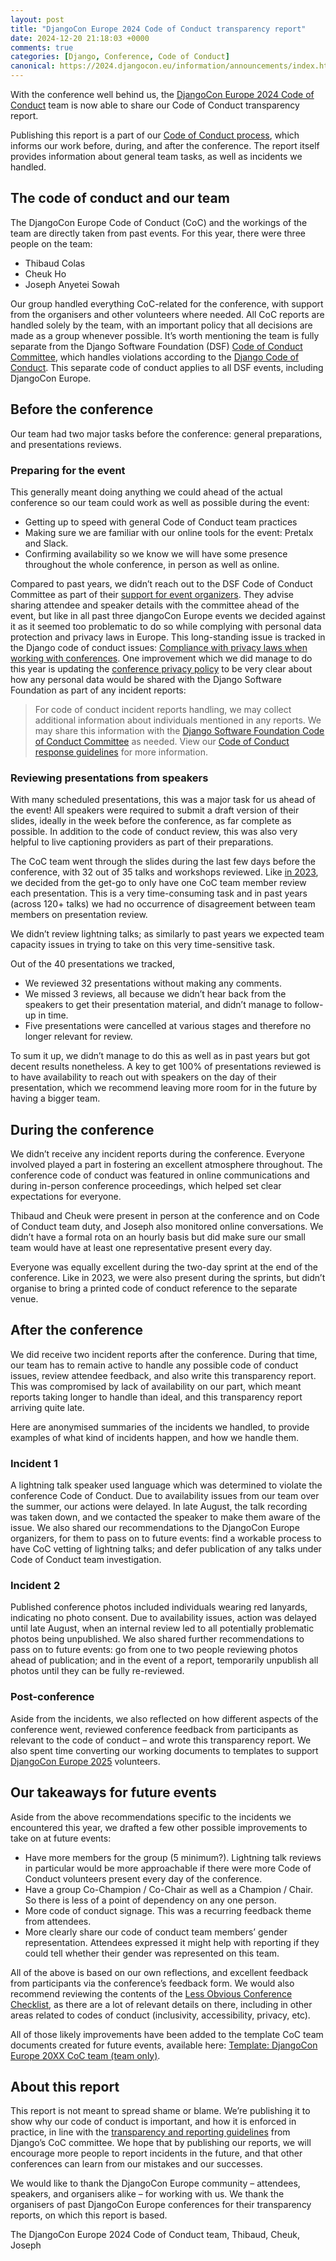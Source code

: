 ```yaml
---
layout: post
title: "DjangoCon Europe 2024 Code of Conduct transparency report"
date: 2024-12-20 21:18:03 +0000
comments: true
categories: [Django, Conference, Code of Conduct]
canonical: https://2024.djangocon.eu/information/announcements/index.html
---
```


With the conference well behind us, the [DjangoCon Europe 2024 Code of Conduct](/conduct/code_of_conduct/) team is now able to share our Code of Conduct transparency report.

<!-- more -->

Publishing this report is a part of our [Code of Conduct process](/conduct/response_guide/), which informs our work before, during, and after the conference. The report itself provides information about general team tasks, as well as incidents we handled.

## The code of conduct and our team

The DjangoCon Europe Code of Conduct (CoC) and the workings of the team are directly taken from past events. For this year, there were three people on the team:

- Thibaud Colas
- Cheuk Ho
- Joseph Anyetei Sowah

Our group handled everything CoC-related for the conference, with support from the organisers and other volunteers where needed. All CoC reports are handled solely by the team, with an important policy that all decisions are made as a group whenever possible. It’s worth mentioning the team is fully separate from the Django Software Foundation (DSF) [Code of Conduct Committee](https://www.djangoproject.com/foundation/committees/#conduct), which handles violations according to the [Django Code of Conduct](https://www.djangoproject.com/conduct/). This separate code of conduct applies to all DSF events, including DjangoCon Europe.

## Before the conference

Our team had two major tasks before the conference: general preparations, and presentations reviews.

### Preparing for the event

This generally meant doing anything we could ahead of the actual conference so our team could work as well as possible during the event:

- Getting up to speed with general Code of Conduct team practices
- Making sure we are familiar with our online tools for the event: Pretalx and Slack.
- Confirming availability so we know we will have some presence throughout the whole conference, in person as well as online.

Compared to past years, we didn’t reach out to the DSF Code of Conduct Committee as part of their [support for event organizers](https://github.com/django/code-of-conduct/blob/main/conferences.md). They advise sharing attendee and speaker details with the committee ahead of the event, but like in all past three djangoCon Europe events we decided against it as it seemed too problematic to do so while complying with personal data protection and privacy laws in Europe. This long-standing issue is tracked in the Django code of conduct issues: [Compliance with privacy laws when working with conferences](https://github.com/django/code-of-conduct/issues/41). One improvement which we did manage to do this year is updating the [conference privacy policy](/conduct/privacy_guide/) to be very clear about how any personal data would be shared with the Django Software Foundation as part of any incident reports:

> For code of conduct incident reports handling, we may collect additional information about individuals mentioned in any reports. We may share this information with the [Django Software Foundation Code of Conduct Committee](https://www.djangoproject.com/foundation/committees/#conduct) as needed. View our [Code of Conduct response guidelines](/conduct/response_guide/) for more information.

### Reviewing presentations from speakers

With many scheduled presentations, this was a major task for us ahead of the event! All speakers were required to submit a draft version of their slides, ideally in the week before the conference, as far complete as possible. In addition to the code of conduct review, this was also very helpful to live captioning providers as part of their preparations.

The CoC team went through the slides during the last few days before the conference, with 32 out of 35 talks and workshops reviewed. Like [in 2023](https://2023.djangocon.eu/news/code-of-conduct-transparency-report/), we decided from the get-go to only have one CoC team member review each presentation. This is a very time-consuming task and in past years (across 120+ talks) we had no occurrence of disagreement between team members on presentation review.

We didn’t review lightning talks; as similarly to past years we expected team capacity issues in trying to take on this very time-sensitive task.

Out of the 40 presentations we tracked,

- We reviewed 32 presentations without making any comments.
- We missed 3 reviews, all because we didn’t hear back from the speakers to get their presentation material, and didn’t manage to follow-up in time.
- Five presentations were cancelled at various stages and therefore no longer relevant for review.

To sum it up, we didn’t manage to do this as well as in past years but got decent results nonetheless. A key to get 100% of presentations reviewed is to have availability to reach out with speakers on the day of their presentation, which we recommend leaving more room for in the future by having a bigger team.

## During the conference

We didn’t receive any incident reports during the conference. Everyone involved played a part in fostering an excellent atmosphere throughout. The conference code of conduct was featured in online communications and during in-person conference proceedings, which helped set clear expectations for everyone.

Thibaud and Cheuk were present in person at the conference and on Code of Conduct team duty, and Joseph also monitored online conversations. We didn’t have a formal rota on an hourly basis but did make sure our small team would have at least one representative present every day.

Everyone was equally excellent during the two-day sprint at the end of the conference. Like in 2023, we were also present during the sprints, but didn’t organise to bring a printed code of conduct reference to the separate venue.

## After the conference

We did receive two incident reports after the conference. During that time, our team has to remain active to handle any possible code of conduct issues, review attendee feedback, and also write this transparency report. This was compromised by lack of availability on our part, which meant reports taking longer to handle than ideal, and this transparency report arriving quite late.

Here are anonymised summaries of the incidents we handled, to provide examples of what kind of incidents happen, and how we handle them.

### Incident 1

A lightning talk speaker used language which was determined to violate the conference Code of Conduct. Due to availability issues from our team over the summer, our actions were delayed. In late August, the talk recording was taken down, and we contacted the speaker to make them aware of the issue. We also shared our recommendations to the DjangoCon Europe organizers, for them to pass on to future events: find a workable process to have CoC vetting of lightning talks; and defer publication of any talks under Code of Conduct team investigation.

### Incident 2

Published conference photos included individuals wearing red lanyards, indicating no photo consent. Due to availability issues, action was delayed until late August, when an internal review led to all potentially problematic photos being unpublished. We also shared further recommendations to pass on to future events: go from one to two people reviewing photos ahead of publication; and in the event of a report, temporarily unpublish all photos until they can be fully re-reviewed.

### Post-conference

Aside from the incidents, we also reflected on how different aspects of the conference went, reviewed conference feedback from participants as relevant to the code of conduct – and wrote this transparency report. We also spent time converting our working documents to templates to support [DjangoCon Europe 2025](https://2025.djangocon.eu/) volunteers.

## Our takeaways for future events

Aside from the above recommendations specific to the incidents we encountered this year, we drafted a few other possible improvements to take on at future events:

- Have more members for the group (5 minimum?). Lightning talk reviews in particular would be more approachable if there were more Code of Conduct volunteers present every day of the conference.
- Have a group Co-Champion / Co-Chair as well as a Champion / Chair. So there is less of a point of dependency on any one person.
- More code of conduct signage. This was a recurring feedback theme from attendees.
- More clearly share our code of conduct team members’ gender representation. Attendees expressed it might help with reporting if they could tell whether their gender was represented on this team.

All of the above is based on our own reflections, and excellent feedback from participants via the conference’s feedback form. We would also recommend reviewing the contents of the [Less Obvious Conference Checklist](https://lessobvious.cc/), as there are a lot of relevant details on there, including in other areas related to codes of conduct (inclusivity, accessibility, privacy, etc).

All of those likely improvements have been added to the template CoC team documents created for future events, available here: [Template: DjangoCon Europe 20XX CoC team (team only)](https://drive.google.com/drive/folders/1Hdxi4dh6GSEfwQf-2PwdzKTvhVAYKXtP?usp=drive_link).

## About this report

This report is not meant to spread shame or blame. We’re publishing it to show why our code of conduct is important, and how it is enforced in practice, in line with the [transparency and reporting guidelines](https://github.com/django/code-of-conduct/blob/main/transparency.md) from Django’s CoC committee. We hope that by publishing our reports, we will encourage more people to report incidents in the future, and that other conferences can learn from our mistakes and our successes.

We would like to thank the DjangoCon Europe community – attendees, speakers, and organisers alike – for working with us. We thank the organisers of past DjangoCon Europe conferences for their transparency reports, on which this report is based.

The DjangoCon Europe 2024 Code of Conduct team, Thibaud, Cheuk, Joseph
